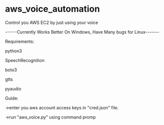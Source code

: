 # aws_voice_automation
Control you AWS EC2 by just using your voice

------Currently Works Better On Windows, Have Many bugs for Linux-------

Requirements:

python3

SpeechRecognition

boto3

gtts

pyaudio


Guide:

->enter you aws account access keys in "cred.json" file.

->run "aws_voice.py" using command promp
